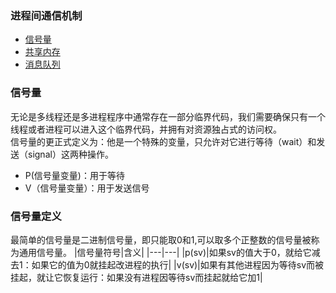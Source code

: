 ### 进程间通信机制  
- [信号量](#信号量)
- [共享内存]()
- [消息队列]()
### 信号量  
无论是多线程还是多进程程序中通常存在一部分临界代码，我们需要确保只有一个线程或者进程可以进入这个临界代码，并拥有对资源独占式的访问权。  
信号量的更正式定义为：他是一个特殊的变量，只允许对它进行等待（wait）和发送（signal）这两种操作。 
- P(信号量变量)：用于等待
- V（信号量变量）：用于发送信号
### 信号量定义  
最简单的信号量是二进制信号量，即只能取0和1,可以取多个正整数的信号量被称为通用信号量。
|信号量符号|含义|
|---|---|
|p(sv)|如果sv的值大于0，就给它减去1：如果它的值为0就挂起改进程的执行|
|v(sv)|如果有其他进程因为等待sv而被挂起，就让它恢复运行：如果没有进程因等待sv而挂起就给它加1|
